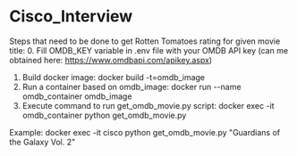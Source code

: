 # Cisco_Interview

Steps that need to be done to get Rotten Tomatoes rating for given movie title:
  0. Fill OMDB_KEY variable in .env file with your OMDB API key (can me obtained here: https://www.omdbapi.com/apikey.aspx)
  1. Build docker image: docker build -t=omdb_image <Dockerfile path>
  2. Run a container based on omdb_image: docker run --name omdb_container omdb_image
  3. Execute command to run get_omdb_movie.py script: docker exec -it omdb_container python get_omdb_movie.py <movie title in quotes>
 
  Example: docker exec -it cisco python get_omdb_movie.py "Guardians of the Galaxy Vol. 2"
  
